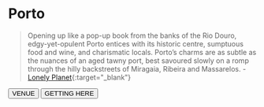 # Porto

> Opening up like a pop-up book from the banks of the Rio Douro, edgy-yet-opulent Porto entices with its historic centre, sumptuous food and wine, and charismatic locals. Porto’s charms are as subtle as the nuances of an aged tawny port, best savoured slowly on a romp through the hilly backstreets of Miragaia, Ribeira and Massarelos.
> \- [Lonely Planet](https://www.lonelyplanet.com/portugal/the-north/porto/){:target="_blank"}

[<button class="btn">VENUE</button>](/information/venue/)  [<button class="btn">GETTING HERE</button>](/information/porto/)
